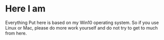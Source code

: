 # Here I am

Everything Put here is based on my Win10 operating system. So if you use Linux or Mac, please do more work yourself and do not try to get to much from here.
